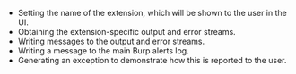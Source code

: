 - Setting the name of the extension, which will be shown to the user in the UI.
- Obtaining the extension-specific output and error streams.
- Writing messages to the output and error streams.
- Writing a message to the main Burp alerts log.
- Generating an exception to demonstrate how this is reported to the user.